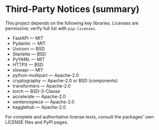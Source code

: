 # Third-Party Notices (summary)

This project depends on the following key libraries. Licenses are permissive; verify full list with `pip-licenses`.

- FastAPI — MIT
- Pydantic — MIT
- Uvicorn — BSD
- Starlette — BSD
- PyYAML — MIT
- HTTPX — BSD
- slowapi — MIT
- python-multipart — Apache-2.0
- cryptography — Apache-2.0 or BSD (components)
- transformers — Apache-2.0
- torch — BSD-3-Clause
- accelerate — Apache-2.0
- sentencepiece — Apache-2.0
- kagglehub — Apache-2.0

For complete and authoritative license texts, consult the packages' own LICENSE files and PyPI pages.
